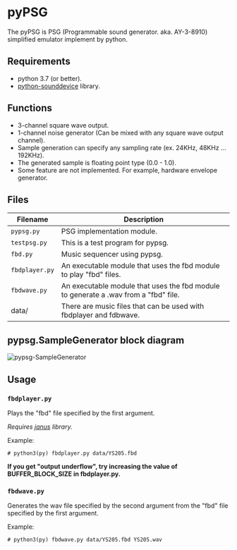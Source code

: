 # pyPSG
The pyPSG is PSG (Programmable sound generator. aka. AY-3-8910) simplified emulator implement by python.

## Requirements

- python 3.7 (or better).
- [python-sounddevice](https://python-sounddevice.readthedocs.io/) library.

## Functions

- 3-channel square wave output.
- 1-channel noise generator (Can be mixed with any square wave output channel).
- Sample generation can specify any sampling rate (ex. 24KHz, 48KHz ... 192KHz).
- The generated sample is floating point type (0.0 - 1.0).
- Some feature are not implemented. For example, hardware envelope generator.

## Files

|Filename|Description|
|--|--|
|`pypsg.py`|PSG implementation module.|
|`testpsg.py`|This is a test program for pypsg.|
|`fbd.py`|Music sequencer using pypsg.|
|`fbdplayer.py`|An executable module that uses the fbd module to play "fbd" files.|
|`fbdwave.py`|An executable module that uses the fbd module to generate a .wav from a "fbd" file.|
|data/|There are music files that can be used with fbdplayer and fdbwave.|

## pypsg.SampleGenerator block diagram

![pypsg-SampleGenerator](https://user-images.githubusercontent.com/14823909/158614784-47f93410-546d-42e8-8fe6-ce6f25274dce.png)

## Usage

### `fbdplayer.py`

Plays the "fbd" file specified by the first argument.

*Requires [janus](https://github.com/aio-libs/janus) library.*

Example:
```
# python3(py) fbdplayer.py data/YS205.fbd
```
**If you get "output underflow", try increasing the value of BUFFER_BLOCK_SIZE in fbdplayer.py.**

### `fbdwave.py`

Generates the wav file specified by the second argument from the "fbd" file specified by the first argument.

Example:
```
# python3(py) fbdwave.py data/YS205.fbd YS205.wav
```
</dl>
